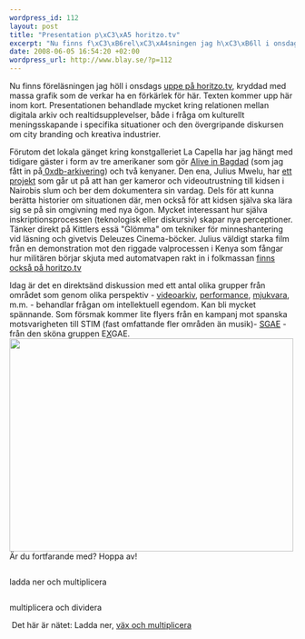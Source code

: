 ```yaml
--- 
wordpress_id: 112
layout: post
title: "Presentation p\xC3\xA5 horitzo.tv"
excerpt: "Nu finns f\xC3\xB6rel\xC3\xA4sningen jag h\xC3\xB6ll i onsdags uppe p\xC3\xA5 horitzo.tv, kryddad med massa grafik som de verkar ha en f\xC3\xB6rk\xC3\xA4rlek f\xC3\xB6r h\xC3\xA4r. Texten kommer upp h\xC3\xA4r inom kort. Presentationen behandlade mycket kring relationen mellan digitala arkiv och realtidsupplevelser, b\xC3\xA5de i fr\xC3\xA5ga om kulturellt meningsskapande i specifika situationer och den \xC3\xB6vergripande diskursen om city branding och kreativa industrier."
date: 2008-06-05 16:54:20 +02:00
wordpress_url: http://www.blay.se/?p=112
---
```

Nu finns föreläsningen jag höll i onsdags <a href="http://horitzo.tv/node/493">uppe på horitzo.tv</a>, kryddad med massa grafik som de verkar ha en förkärlek för här. Texten kommer upp här inom kort. Presentationen behandlade mycket kring relationen mellan digitala arkiv och realtidsupplevelser, både i fråga om kulturellt meningsskapande i specifika situationer och den övergripande diskursen om city branding och kreativa industrier.

Förutom det lokala gänget kring konstgalleriet La Capella har jag hängt med tidigare gäster i form av tre amerikaner som gör <a href="http://aliveinbaghdad.blip.tv/">Alive in Bagdad</a> (som jag fått in på<a href="http://footage.stealthisfilm.com/"> 0xdb-arkivering</a>) och två kenyaner. Den ena, Julius Mwelu, har <a href="http://www.mwelu.org/">ett projekt</a> som går ut på att han ger kameror och videoutrustning till kidsen i Nairobis slum och ber dem dokumentera sin vardag. Dels för att kunna berätta historier om situationen där, men också för att kidsen själva ska lära sig se på sin omgivning med nya ögon. Mycket interessant hur själva inskriptionsprocessen (teknologisk eller diskursiv) skapar nya perceptioner. Tänker direkt på Kittlers essä "Glömma" om tekniker för minneshantering vid läsning och givetvis Deleuzes Cinema-böcker. Julius väldigt starka film från en demonstration mot den riggade valprocessen i Kenya som fångar hur militären börjar skjuta med automatvapen rakt in i folkmassan <a href="http://horitzo.tv/node/496">finns också på horitzo.tv</a>

Idag är det en direktsänd diskussion med ett antal olika grupper från området som genom olika perspektiv - <a href="http://www.desorg.org/">videoarkiv</a>, <a href="http://conservas.tk/">performance</a>, <a href="http://www.platoniq.net/">mjukvara</a>, m.m. - behandlar frågan om intellektuell egendom. Kan bli mycket spännande. Som försmak kommer lite flyers från en kampanj mot spanska motsvarigheten till STIM (fast omfattande fler områden än musik)- <a href="http://www.sgae.es/home/es/Home.html">SGAE</a> - från den sköna gruppen E<a href="http://exgae.net/">X</a>GAE.
<img src="http://farm3.static.flickr.com/2064/2553031759_db7afc841c.jpg" alt="" width="500" height="375" />
Är du fortfarande med? Hoppa av!

<img src="http://farm4.static.flickr.com/3187/2553853966_dbec0f95de.jpg" alt="" />

ladda ner och multiplicera

<img src="http://farm3.static.flickr.com/2317/2553031823_04d5499779.jpg" alt="" />

multiplicera och dividera

<img src="http://farm4.static.flickr.com/3114/2553031955_314140f853.jpg" alt="" />
Det här är nätet:
Ladda ner, <a href="http://www.google.com/search?q=f%C3%B6rsta+mosebok+1%3A28+var+fruktsamma+och+f%C3%B6r%C3%B6ka+er">väx och multiplicera</a>
